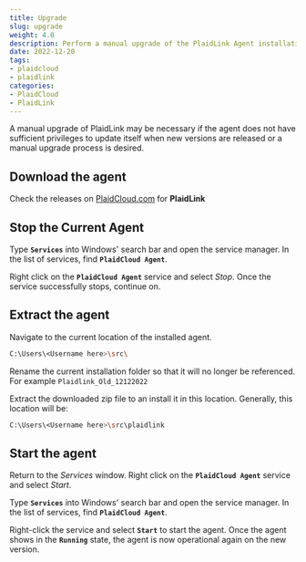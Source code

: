 ```yaml
---
title: Upgrade
slug: upgrade
weight: 4.0
description: Perform a manual upgrade of the PlaidLink Agent installation
date: 2022-12-20
tags:
- plaidcloud
- plaidlink
categories:
- PlaidCloud
- PlaidLink
---
```


A manual upgrade of PlaidLink may be necessary if the agent does not have sufficient privileges to update itself when new versions are released or a manual upgrade process is desired.

## Download the agent

Check the releases on [PlaidCloud.com](https://plaidcloud.com/) for **PlaidLink**

## Stop the Current Agent

Type **`Services`** into Windows' search bar and open the service manager. In the list of services, find **`PlaidCloud Agent`**.

Right click on the **`PlaidCloud Agent`** service and select *Stop*.  Once the service successfully stops, continue on.

## Extract the agent

Navigate to the current location of the installed agent.

```bash
C:\Users\<Username here>\src\
```

Rename the current installation folder so that it will no longer be referenced.  For example `Plaidlink_Old_12122022`

Extract the downloaded zip file to an install it in this location. Generally, this location will be:

```bash
C:\Users\<Username here>\src\plaidlink
```

## Start the agent

Return to the *Services* window.  Right click on the **`PlaidCloud Agent`** service and select *Start*.

Type **`Services`** into Windows' search bar and open the service manager. In the list of services, find **`PlaidCloud Agent`**.

Right-click the service and select **`Start`** to start the agent.  Once the agent shows in the **`Running`** state, the agent is now operational again on the new version.

